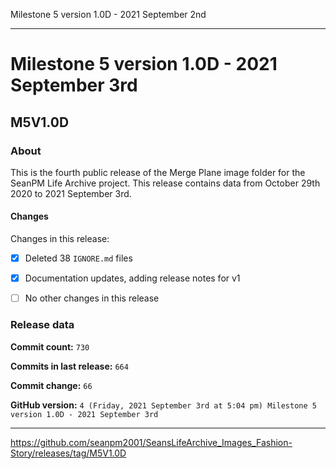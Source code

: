 Milestone 5 version 1.0D - 2021 September 2nd 

***

# Milestone 5 version 1.0D - 2021 September 3rd

## M5V1.0D

### About

This is the fourth public release of the Merge Plane image folder for the SeanPM Life Archive project. This release contains data from October 29th 2020 to 2021 September 3rd.

#### Changes
 
<!--
- [x]  Added images for 2021 January to 2021 August

- [x] Updated documentation and archived old files

- [x] Added the final notice

- [x] Archived discussion and release data

- [x] Added support for the `.github` directory

- [x] Added Git config files (`.editorconfig` `.gitattributes` `.gitignore`)

- [x] Added X-Text files (`AUTHORS` `COPYING` `CREDITS` `INSTALL`)

- [x] Added a makefile

- [ ] No other content included in this release
!--> 
Changes in this release:

- [x] Deleted 38 `IGNORE.md` files

- [x] Documentation updates, adding release notes for v1

- [ ] No other changes in this release

### Release data

**Commit count:** `730`

**Commits in last release:** `664`

**Commit change:** `66`

**GitHub version:** `4 (Friday, 2021 September 3rd at 5:04 pm) Milestone 5 version 1.0D - 2021 September 3rd`

***

https://github.com/seanpm2001/SeansLifeArchive_Images_Fashion-Story/releases/tag/M5V1.0D

